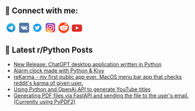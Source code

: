 ## 🔎 Connect with me:
[<img src="https://github.com/bullbesh/bullbesh/blob/main/images/Telegram.png" width="32" height="32" />](https://t.me/bullbesh)
[<img src="https://github.com/bullbesh/bullbesh/blob/main/images/VK.png" width="32" height="32" />](https://vk.com/bullbesh)
[<img src="https://github.com/bullbesh/bullbesh/blob/main/images/Twitter.png" width="32" height="32" />](https://twitter.com/bullbesh1)
[<img src="https://github.com/bullbesh/bullbesh/blob/main/images/Instagram.png" width="32" height="32" />](https://www.instagram.com/bullbesh)
[<img src="https://github.com/bullbesh/bullbesh/blob/main/images/Reddit.png" width="32" height="32" />](https://www.reddit.com/user/bullbesh)
[<img src="https://github.com/bullbesh/bullbesh/blob/main/images/YouTube.png" width="32" height="32" />](https://www.youtube.com/channel/UCtfjRs6uzgq5mfm8S06WTcg)

## 📕 Latest r/Python Posts
<!-- BLOG-POST-LIST:START -->
- [New Release: ChatGPT desktop application written in Python](https://www.reddit.com/r/Python/comments/120xgrr/new_release_chatgpt_desktop_application_written/)
- [Alarm clock made with Python &amp; Kivy](https://www.reddit.com/r/Python/comments/120vt7l/alarm_clock_made_with_python_kivy/)
- [reKarma - my first public app ever. MacOS menu bar app that checks reddit&#39;s karma of given user.](https://www.reddit.com/r/Python/comments/120vq47/rekarma_my_first_public_app_ever_macos_menu_bar/)
- [Using Python and OpenAi API to generate YouTube titles](https://www.reddit.com/r/Python/comments/120ur7d/using_python_and_openai_api_to_generate_youtube/)
- [Generating PDF files via FastAPI and sending the file to the user&#39;s email. &lpar;Currently using PyPDF2&rpar;](https://www.reddit.com/r/Python/comments/120spc5/generating_pdf_files_via_fastapi_and_sending_the/)
<!-- BLOG-POST-LIST:END -->
